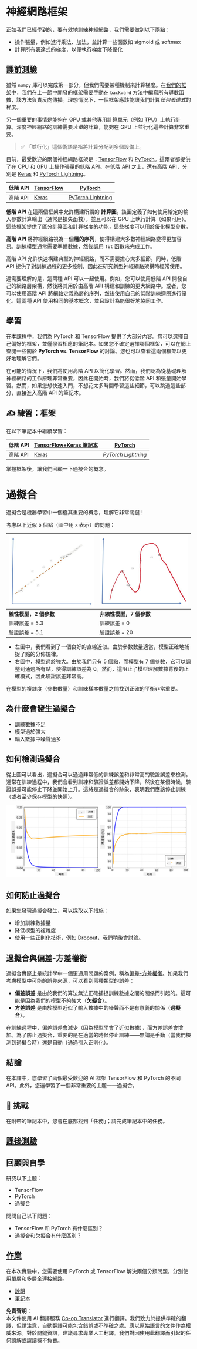 <!--
CO_OP_TRANSLATOR_METADATA:
{
  "original_hash": "2b544f20b796402507fb05a0df893323",
  "translation_date": "2025-08-24T22:08:57+00:00",
  "source_file": "lessons/3-NeuralNetworks/05-Frameworks/README.md",
  "language_code": "tw"
}
-->
# 神經網路框架

正如我們已經學到的，要有效地訓練神經網路，我們需要做到以下兩點：

* 操作張量，例如進行乘法、加法，並計算一些函數如 sigmoid 或 softmax
* 計算所有表達式的梯度，以便執行梯度下降優化

## [課前測驗](https://red-field-0a6ddfd03.1.azurestaticapps.net/quiz/105)

雖然 `numpy` 庫可以完成第一部分，但我們需要某種機制來計算梯度。在[我們的框架](../../../../../lessons/3-NeuralNetworks/04-OwnFramework/OwnFramework.ipynb)中，我們在上一節中開發的框架需要手動在 `backward` 方法中編寫所有導數函數，該方法負責反向傳播。理想情況下，一個框架應該能讓我們計算*任何表達式*的梯度。

另一個重要的事情是能夠在 GPU 或其他專用計算單元（例如 [TPU](https://en.wikipedia.org/wiki/Tensor_Processing_Unit)）上執行計算。深度神經網路的訓練需要*大量*的計算，能夠在 GPU 上並行化這些計算非常重要。

> ✅ 「並行化」這個術語是指將計算分配到多個設備上。

目前，最受歡迎的兩個神經網路框架是：[TensorFlow](http://TensorFlow.org) 和 [PyTorch](https://pytorch.org/)。這兩者都提供了在 CPU 和 GPU 上操作張量的低階 API。在低階 API 之上，還有高階 API，分別是 [Keras](https://keras.io/) 和 [PyTorch Lightning](https://pytorchlightning.ai/)。

低階 API | [TensorFlow](http://TensorFlow.org) | [PyTorch](https://pytorch.org/)
---------|-------------------------------------|--------------------------------
高階 API | [Keras](https://keras.io/) | [PyTorch Lightning](https://pytorchlightning.ai/)

**低階 API** 在這兩個框架中允許構建所謂的 **計算圖**。該圖定義了如何使用給定的輸入參數計算輸出（通常是損失函數），並且可以在 GPU 上執行計算（如果可用）。這些框架提供了區分計算圖和計算梯度的功能，這些梯度可以用於優化模型參數。

**高階 API** 將神經網路視為一個**層的序列**，使得構建大多數神經網路變得更加容易。訓練模型通常需要準備數據，然後調用 `fit` 函數來完成工作。

高階 API 允許快速構建典型的神經網路，而不需要擔心太多細節。同時，低階 API 提供了對訓練過程的更多控制，因此在研究新型神經網路架構時經常使用。

還需要理解的是，這兩種 API 可以一起使用。例如，您可以使用低階 API 開發自己的網路層架構，然後將其用於由高階 API 構建和訓練的更大網路中。或者，您可以使用高階 API 將網路定義為層的序列，然後使用自己的低階訓練迴圈進行優化。這兩種 API 使用相同的基本概念，並且設計為能很好地協同工作。

## 學習

在本課程中，我們為 PyTorch 和 TensorFlow 提供了大部分內容。您可以選擇自己偏好的框架，並僅學習相應的筆記本。如果您不確定選擇哪個框架，可以在網上查閱一些關於 **PyTorch vs. TensorFlow** 的討論。您也可以查看這兩個框架以更好地理解它們。

在可能的情況下，我們將使用高階 API 以簡化學習。然而，我們認為從基礎理解神經網路的工作原理非常重要，因此在開始時，我們將從低階 API 和張量開始學習。然而，如果您想快速入門，不想花太多時間學習這些細節，可以跳過這些部分，直接進入高階 API 的筆記本。

## ✍️ 練習：框架

在以下筆記本中繼續學習：

低階 API | [TensorFlow+Keras 筆記本](../../../../../lessons/3-NeuralNetworks/05-Frameworks/IntroKerasTF.ipynb) | [PyTorch](../../../../../lessons/3-NeuralNetworks/05-Frameworks/IntroPyTorch.ipynb)
---------|-------------------------------------|--------------------------------
高階 API | [Keras](../../../../../lessons/3-NeuralNetworks/05-Frameworks/IntroKeras.ipynb) | *PyTorch Lightning*

掌握框架後，讓我們回顧一下過擬合的概念。

# 過擬合

過擬合是機器學習中一個極其重要的概念，理解它非常關鍵！

考慮以下近似 5 個點（圖中用 `x` 表示）的問題：

![線性模型](../../../../../translated_images/overfit1.f24b71c6f652e59e6bed7245ffbeaecc3ba320e16e2221f6832b432052c4da43.tw.jpg) | ![過擬合模型](../../../../../translated_images/overfit2.131f5800ae10ca5e41d12a411f5f705d9ee38b1b10916f284b787028dd55cc1c.tw.jpg)
-------------------------|--------------------------
**線性模型，2 個參數** | **非線性模型，7 個參數**
訓練誤差 = 5.3 | 訓練誤差 = 0
驗證誤差 = 5.1 | 驗證誤差 = 20

* 左圖中，我們看到了一個良好的直線近似。由於參數數量適當，模型正確地捕捉了點的分佈規律。
* 右圖中，模型過於強大。由於我們只有 5 個點，而模型有 7 個參數，它可以調整到通過所有點，使得訓練誤差為 0。然而，這阻止了模型理解數據背後的正確模式，因此驗證誤差非常高。

在模型的複雜度（參數數量）和訓練樣本數量之間找到正確的平衡非常重要。

## 為什麼會發生過擬合

  * 訓練數據不足
  * 模型過於強大
  * 輸入數據中噪聲過多

## 如何檢測過擬合

從上圖可以看出，過擬合可以通過非常低的訓練誤差和非常高的驗證誤差來檢測。通常在訓練過程中，我們會看到訓練和驗證誤差都開始下降，然後在某個時候，驗證誤差可能停止下降並開始上升。這將是過擬合的跡象，表明我們應該停止訓練（或者至少保存模型的快照）。

![過擬合](../../../../../translated_images/Overfitting.408ad91cd90b4371d0a81f4287e1409c359751adeb1ae450332af50e84f08c3e.tw.png)

## 如何防止過擬合

如果您發現過擬合發生，可以採取以下措施：

 * 增加訓練數據量
 * 降低模型的複雜度
 * 使用一些[正則化技術](../../4-ComputerVision/08-TransferLearning/TrainingTricks.md)，例如 [Dropout](../../4-ComputerVision/08-TransferLearning/TrainingTricks.md#Dropout)，我們稍後會討論。

## 過擬合與偏差-方差權衡

過擬合實際上是統計學中一個更通用問題的案例，稱為[偏差-方差權衡](https://en.wikipedia.org/wiki/Bias%E2%80%93variance_tradeoff)。如果我們考慮模型中可能的誤差來源，可以看到兩種類型的誤差：

* **偏差誤差** 是由於我們的算法無法正確捕捉訓練數據之間的關係而引起的。這可能是因為我們的模型不夠強大（**欠擬合**）。
* **方差誤差** 是由於模型近似了輸入數據中的噪聲而不是有意義的關係（**過擬合**）。

在訓練過程中，偏差誤差會減少（因為模型學會了近似數據），而方差誤差會增加。為了防止過擬合，重要的是在適當的時候停止訓練——無論是手動（當我們檢測到過擬合時）還是自動（通過引入正則化）。

## 結論

在本課中，您學習了兩個最受歡迎的 AI 框架 TensorFlow 和 PyTorch 的不同 API。此外，您還學習了一個非常重要的主題——過擬合。

## 🚀 挑戰

在附帶的筆記本中，您會在底部找到「任務」；請完成筆記本中的任務。

## [課後測驗](https://red-field-0a6ddfd03.1.azurestaticapps.net/quiz/205)

## 回顧與自學

研究以下主題：

- TensorFlow
- PyTorch
- 過擬合

問問自己以下問題：

- TensorFlow 和 PyTorch 有什麼區別？
- 過擬合和欠擬合有什麼區別？

## [作業](lab/README.md)

在本次實驗中，您需要使用 PyTorch 或 TensorFlow 解決兩個分類問題，分別使用單層和多層全連接網路。

* [說明](lab/README.md)
* [筆記本](../../../../../lessons/3-NeuralNetworks/05-Frameworks/lab/LabFrameworks.ipynb)

**免責聲明**：  
本文件使用 AI 翻譯服務 [Co-op Translator](https://github.com/Azure/co-op-translator) 進行翻譯。我們致力於提供準確的翻譯，但請注意，自動翻譯可能包含錯誤或不準確之處。應以原始語言的文件作為權威來源。對於關鍵資訊，建議尋求專業人工翻譯。我們對因使用此翻譯而引起的任何誤解或誤讀概不負責。